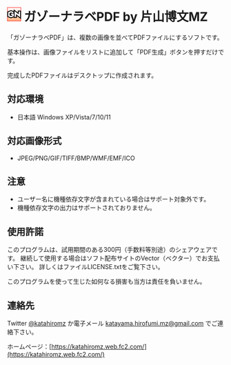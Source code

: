 ﻿# ![](img/icon.png "") ガゾーナラベPDF by 片山博文MZ

「ガゾーナラベPDF」は、複数の画像を並べてPDFファイルにするソフトです。

基本操作は、画像ファイルをリストに追加して「PDF生成」ボタンを押すだけです。

完成したPDFファイルはデスクトップに作成されます。

## 対応環境

- 日本語 Windows XP/Vista/7/10/11

## 対応画像形式

- JPEG/PNG/GIF/TIFF/BMP/WMF/EMF/ICO

## 注意

- ユーザー名に機種依存文字が含まれている場合はサポート対象外です。
- 機種依存文字の出力はサポートされておりません。

## 使用許諾

このプログラムは、試用期間のある300円（手数料等別途）のシェアウェアです。
継続して使用する場合はソフト配布サイトのVector（ベクター）でお支払い下さい。
詳しくはファイルLICENSE.txtをご覧下さい。

このプログラムを使って生じた如何なる損害も当方は責任を負いません。

## 連絡先

Twitter [@katahiromz](https://twitter.com/katahiromz) か電子メール katayama.hirofumi.mz@gmail.com でご連絡下さい。

ホームページ：[https://katahiromz.web.fc2.com/](https://katahiromz.web.fc2.com/)
